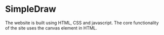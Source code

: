# SimpleDraw

The website is built using HTML, CSS and javascript. The core functionality of the site uses the canvas element in HTML.
